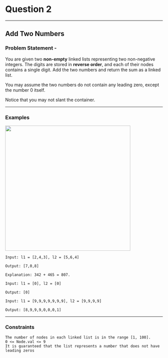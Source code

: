 # Question 2 
****
## Add Two Numbers
### Problem Statement - 

You are given two **non-empty** linked lists representing two non-negative integers. The digits are stored in **reverse order**, and each of their nodes contains a single digit. Add the two numbers and return the sum as a linked list.

You may assume the two numbers do not contain any leading zero, except the number 0 itself.

Notice that you may not slant the container.
****
### Examples
<img src = "[https://s3-lc-upload.s3.amazonaws.com/uploads/2018/07/17/question_11.jpg](https://assets.leetcode.com/uploads/2020/10/02/addtwonumber1.jpg)" width = 400>

```
Input: l1 = [2,4,3], l2 = [5,6,4]

Output: [7,0,8]

Explanation: 342 + 465 = 807.
```
```
Input: l1 = [0], l2 = [0]

Output: [0]
```
```
Input: l1 = [9,9,9,9,9,9,9], l2 = [9,9,9,9]

Output: [8,9,9,9,0,0,0,1]
```
****
### Constraints
```
The number of nodes in each linked list is in the range [1, 100].
0 <= Node.val <= 9
It is guaranteed that the list represents a number that does not have leading zeros
```

